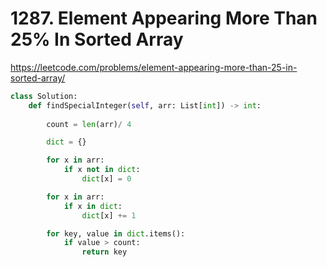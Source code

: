 # 1287. Element Appearing More Than 25% In Sorted Array
https://leetcode.com/problems/element-appearing-more-than-25-in-sorted-array/

```python
class Solution:
    def findSpecialInteger(self, arr: List[int]) -> int:
        
        count = len(arr)/ 4 

        dict = {}

        for x in arr:
            if x not in dict:
                dict[x] = 0 

        for x in arr:
            if x in dict:
                dict[x] += 1 

        for key, value in dict.items():
            if value > count:
                return key
```
